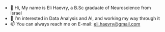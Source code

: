 - 👋 Hi, My name is Eli Haevry, a B.Sc graduate of Neuroscience from Israel
- 👀 I’m interested in Data Analysis and AI, and working my way through it
- 📫 You can always reach me on E-mail: eli.haevry@gmail.com

<!---
eliha96/eliha96 is a ✨ special ✨ repository because its `README.md` (this file) appears on your GitHub profile.
You can click the Preview link to take a look at your changes.
--->
